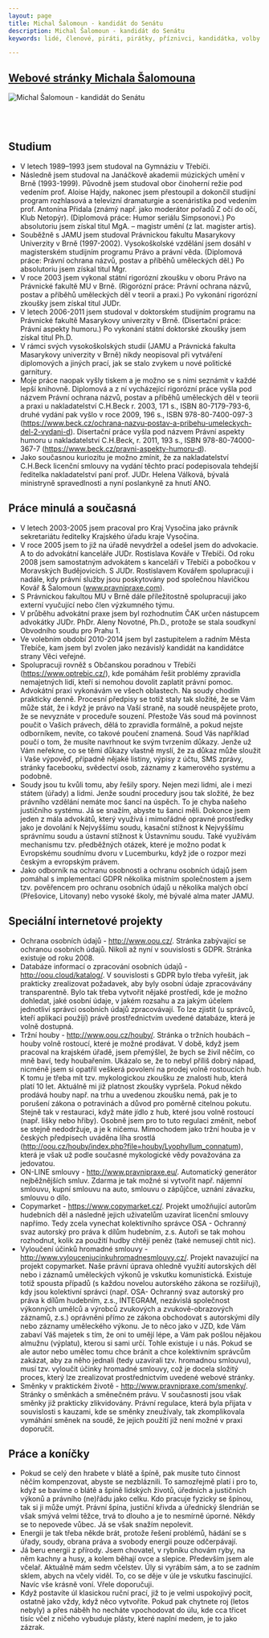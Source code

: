 ```yaml
---
layout: page
title: Michal Šalomoun - kandidát do Senátu
description: Michal Šalomoun - kandidát do Senátu
keywords: lidé, členové, piráti, pirátky, příznivci, kandidátka, volby

---
```


## [Webové stránky Michala Šalomouna](https://salomoundosenatu.cz/)


<div class="media-object-section bottom">
      <div class="thumbnail">
        <img src="{{ "/assets/img/senat-michal-salomoun.jpg"  }}" alt="Michal Šalomoun - kandidát do Senátu">
      </div>
</div>

<br><br>

## Studium

* V letech 1989–1993 jsem studoval na Gymnáziu v Třebíči.
* Následně jsem studoval na Janáčkově akademii múzických umění v Brně (1993-1999). Původně jsem studoval obor činoherní režie pod vedením prof. Aloise Hajdy, nakonec jsem přestoupil a dokončil studijní program rozhlasová a televizní dramaturgie a scenáristika pod vedením prof. Antonína Přidala (známý např. jako moderátor pořadů Z očí do očí, Klub Netopýr). (Diplomová práce: Humor seriálu Simpsonovi.) Po absolutoriu jsem získal titul MgA. – magistr umění (z lat. magister artis).
* Souběžně s JAMU jsem studoval Právnickou fakultu Masarykovy Univerzity v Brně (1997-2002). Vysokoškolské vzdělání jsem dosáhl v magisterském studijním programu Právo a právní věda. (Diplomová práce: Právní ochrana názvů, postav a příběhů uměleckých děl.) Po absolutoriu jsem získal titul Mgr.
* V roce 2003 jsem vykonal státní rigorózní zkoušku v oboru Právo na Právnické fakultě MU v Brně. (Rigorózní práce: Právní ochrana názvů, postav a příběhů uměleckých děl v teorii a praxi.) Po vykonání rigorózní zkoušky jsem získal titul JUDr.
* V letech 2006-2011 jsem studoval v doktorském studijním programu na Právnické fakultě Masarykovy univerzity v Brně. (Disertační práce: Právní aspekty humoru.) Po vykonání státní doktorské zkoušky jsem získal titul Ph.D.
* V rámci svých vysokoškolských studií (JAMU a Právnická fakulta Masarykovy univerzity v Brně) nikdy neopisoval při vytváření diplomových a jiných prací, jak se stalo zvykem u nové politické garnitury.
* Moje práce naopak vyšly tiskem a je možno se s nimi seznámit v každé lepší knihovně. Diplomová a z ní vycházející rigorózní práce vyšla pod názvem Právní ochrana názvů, postav a příběhů uměleckých děl v teorii a praxi u nakladatelství C.H.Beck r. 2003, 171 s., ISBN 80-7179-793-6, druhé vydání pak vyšlo v roce 2009, 196 s., ISBN 978-80-7400-097-3 (https://www.beck.cz/ochrana-nazvu-postav-a-pribehu-umeleckych-del-2-vydani-d). Disertační práce vyšla pod názvem Právní aspekty humoru u nakladatelství C.H.Beck, r. 2011, 193 s., ISBN 978-80-74000-367-7 (https://www.beck.cz/pravni-aspekty-humoru-d).
* Jako současnou kuriozitu je možno zmínit, že za nakladatelství C.H.Beck licenční smlouvy na vydání těchto prací podepisovala tehdejší ředitelka nakladatelství paní prof. JUDr. Helena Válková, bývalá ministryně spravedlnosti a nyní poslankyně za hnutí ANO.

## Práce minulá a současná

* V letech 2003-2005 jsem pracoval pro Kraj Vysočina jako právník sekretariátu ředitelky Krajského úřadu kraje Vysočina.
* V roce 2005 jsem to již na úřadě nevydržel a odešel jsem do advokacie. A to do advokátní kanceláře JUDr. Rostislava Kováře v Třebíči. Od roku 2008 jsem samostatným advokátem s kanceláří v  Třebíči a pobočkou v Moravských Budějovicích. S JUDr. Rostislavem Kovářem spolupracuji i nadále, kdy právní služby jsou poskytovány pod společnou hlavičkou Kovář & Šalomoun (www.pravnipraxe.com).
* S Právnickou fakultou MU v Brně dále příležitostně spolupracuji jako externí vyučující nebo člen výzkumného týmu.
* V průběhu advokátní praxe jsem byl rozhodnutím ČAK určen nástupcem advokátky JUDr. PhDr. Aleny Novotné, Ph.D., protože se stala soudkyní Obvodního soudu pro Prahu 1.
* Ve volebním období 2010-2014 jsem byl zastupitelem a radním Města Třebíče, kam jsem byl zvolen jako nezávislý kandidát na kandidátce strany Věci veřejné.
* Spolupracuji rovněž s Občanskou poradnou v Třebíči (https://www.optrebic.cz/), kde pomáhám řešit problémy zpravidla nemajetných lidí, kteří si nemohou dovolit zaplatit právní pomoc.
* Advokátní praxi vykonávám ve všech oblastech. Na soudy chodím prakticky denně. Procesní předpisy se totiž staly tak složité, že se Vám může stát, že i když je právo na Vaší straně, na soudě neuspějete proto, že se nevyznáte v proceduře souzení. Přestože Vás soud má povinnost poučit o Vašich právech, dělá to zpravidla formálně, a pokud nejste odborníkem, nevíte, co takové poučení znamená. Soud Vás například poučí o tom, že musíte navrhnout ke svým tvrzením důkazy. Jenže už Vám neřekne, co se těmi důkazy vlastně myslí, že za důkaz může sloužit i Vaše výpověď, případně nějaké listiny, výpisy z účtu, SMS zprávy, stránky facebooku, svědectví osob, záznamy z kamerového systému a podobně.
* Soudy jsou tu kvůli tomu, aby řešily spory. Nejen mezi lidmi, ale i mezi státem (úřady) a lidmi. Jenže soudní procedury jsou tak složité, že bez právního vzdělání nemáte moc šancí na úspěch. To je chyba našeho justičního systému. Já se snažím, abyste tu šanci měli. Dokonce jsem jeden z mála advokátů, který využívá i mimořádné opravné prostředky jako je dovolání k Nejvyššímu soudu, kasační stížnost k Nejvyššímu správnímu soudu a ústavní stížnost k Ústavnímu soudu. Také využívám mechanismu tzv. předběžných otázek, které je možno podat k Evropskému soudnímu dvoru v Lucemburku, když jde o rozpor mezi českým a evropským právem.
* Jako odborník na ochranu osobnosti a ochranu osobních údajů jsem pomáhal s implementací GDPR několika místním společnostem a jsem tzv. pověřencem pro ochranu osobních údajů u několika malých obcí (Přešovice, Litovany) nebo vysoké školy, mé bývalé alma mater JAMU.

## Speciální internetové projekty

* Ochrana osobních údajů - http://www.oou.cz/. Stránka zabývající se ochranou osobních údajů. Nikoli až nyní v souvislosti s GDPR. Stránka existuje od roku 2008.
* Databáze informací o zpracování osobních údajů - http://oou.cloud/katalog/. V souvislosti s GDPR bylo třeba vyřešit, jak prakticky zrealizovat požadavek, aby byly osobní údaje zpracovávány transparentně. Bylo tak třeba vytvořit nějaké prostředí, kde je možno dohledat, jaké osobní údaje, v jakém rozsahu a za jakým účelem jednotliví správci osobních údajů zpracovávají. To lze zjistit (u správců, kteří aplikaci použijí) právě prostřednictvím uvedené databáze, která je volně dostupná.
* Tržní houby - http://www.oou.cz/houby/. Stránka o tržních houbách – houby volně rostoucí, které je možné prodávat. V době, když jsem pracoval na krajském úřadě, jsem přemýšlel, že bych se živil něčím, co mně baví, tedy houbařením. Ukázalo se, že to nebyl příliš dobrý nápad, nicméně jsem si opatřil veškerá povolení na prodej volně rostoucích hub. K tomu je třeba mít tzv. mykologickou zkoušku ze znalosti hub, která platí 10 let. Aktuálně mi již platnost zkoušky vypršela. Pokud někdo prodává houby např. na trhu a uvedenou zkoušku nemá, pak je to porušení zákona o potravinách a důvod pro poměrně citelnou pokutu. Stejně tak v restauraci, když máte jídlo z hub, které jsou volně rostoucí (např. lišky nebo hřiby). Osobně jsem pro to tuto regulaci změnit, neboť se stejně nedodržuje, a je k ničemu. Mimochodem jako tržní houba je v českých předpisech uváděna líha srostlá (http://oou.cz/houby/index.php?file=houby/Lyophyllum_connatum), která je však už podle současné mykologické vědy považována za jedovatou.
* ON-LINE smlouvy - http://www.pravnipraxe.eu/. Automatický generátor nejběžnějších smluv. Zdarma je tak možné si vytvořit např. nájemní smlouvu, kupní smlouvu na auto, smlouvu o zápůjčce, uznání závazku, smlouvu o dílo.
* Copymarket - https://www.copymarket.cz/. Projekt umožňující autorům hudebních děl a následně jejich uživatelům uzavírat licenční smlouvy napřímo. Tedy zcela vynechat kolektivního správce OSA - Ochranný svaz autorský pro práva k dílům hudebním, z.s. Autoři se tak mohou rozhodnut, kolik za použití hudby chtějí peněz (také nemusejí chtít nic).
* Vyloučení účinků hromadné smlouvy - http://www.vylouceniucinkuhromadnesmlouvy.cz/. Projekt navazující na projekt copymarket. Naše právní úprava ohledně využití autorských děl nebo i záznamů uměleckých výkonů je vskutku komunistická. Existuje totiž spousta případů (s každou novelou autorského zákona se rozšiřují), kdy jsou kolektivní správci (např. OSA- Ochranný svaz autorský pro práva k dílům hudebním, z.s., INTEGRAM, nezávislá společnost výkonných umělců a výrobců zvukových a zvukově-obrazových záznamů, z.s.) oprávněni přímo ze zákona obchodovat s autorskými díly nebo záznamy uměleckého výkonu. Je to něco jako v JZD, kde Vám zabaví Váš majetek s tím, že oni to umějí lépe, a Vám pak pošlou nějakou almužnu (výplatu), kterou si sami určí. Tohle existuje i u nás. Pokud se ale autor nebo umělec tomu chce bránit a chce kolektivním správcům zakázat, aby za něho jednali (tedy uzavírali tzv. hromadnou smlouvu), musí tzv. vyloučit účinky hromadné smlouvy, což je docela složitý proces, který lze zrealizovat prostřednictvím uvedené webové stránky.
* Směnky v praktickém životě - http://www.pravnipraxe.com/smenky/. Stránky o směnkách a směnečném právu. V současnosti jsou však směnky již prakticky zlikvidovány. Právní regulace, která byla přijata v souvislosti s kauzami, kde se směnky zneužívaly, tak zkomplikovala vymáhání směnek na soudě, že jejich použití již není možné v praxi doporučit.

## Práce a koníčky

* Pokud se celý den hrabete v blátě a špíně, pak musíte tuto činnost něčím kompenzovat, abyste se nezbláznili. To samozřejmě platí i pro to, když se bavíme o blátě a špíně lidských životů, úředních a justičních výkonů a právního (ne)řádu jako celku. Kdo pracuje fyzicky se špínou, tak si ji může umýt. Právní špína, justiční křivda a úřednický šlendrián se však smývá velmi těžce, trvá to dlouho a je to nesmírně úporné. Někdy se to nepovede vůbec. Já se však snažím nepolevit.
* Energii je tak třeba někde brát, protože řešení problémů, hádání se s úřady, soudy, obrana práva a svobody energii pouze odčerpávají.
* Já beru energii z přírody. Jsem chovatel, v rybníku chovám ryby, na něm kachny a husy, a kolem běhají ovce a slepice. Především jsem ale včelař. Aktuálně mám sedm včelstev. Úly si vyrábím sám, a to se zadním sklem, abych na včely viděl. To, co se děje v úle je vskutku fascinující. Navíc vše krásně voní. Vřele doporučuji.
* Když postavíte úl klasickou ruční prací, již to je velmi uspokojivý pocit, ostatně jako vždy, když něco vytvoříte. Pokud pak chytnete roj (letos nebyly) a přes náběh ho necháte vpochodovat do úlu, kde cca třicet tisíc včel z ničeho vybuduje plásty, které naplní medem, je to jako zázrak.
